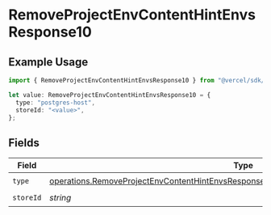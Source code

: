 # RemoveProjectEnvContentHintEnvsResponse10

## Example Usage

```typescript
import { RemoveProjectEnvContentHintEnvsResponse10 } from "@vercel/sdk/models/operations/removeprojectenv.js";

let value: RemoveProjectEnvContentHintEnvsResponse10 = {
  type: "postgres-host",
  storeId: "<value>",
};
```

## Fields

| Field                                                                                                                                                                                              | Type                                                                                                                                                                                               | Required                                                                                                                                                                                           | Description                                                                                                                                                                                        |
| -------------------------------------------------------------------------------------------------------------------------------------------------------------------------------------------------- | -------------------------------------------------------------------------------------------------------------------------------------------------------------------------------------------------- | -------------------------------------------------------------------------------------------------------------------------------------------------------------------------------------------------- | -------------------------------------------------------------------------------------------------------------------------------------------------------------------------------------------------- |
| `type`                                                                                                                                                                                             | [operations.RemoveProjectEnvContentHintEnvsResponse200ApplicationJSONResponseBody310Type](../../models/operations/removeprojectenvcontenthintenvsresponse200applicationjsonresponsebody310type.md) | :heavy_check_mark:                                                                                                                                                                                 | N/A                                                                                                                                                                                                |
| `storeId`                                                                                                                                                                                          | *string*                                                                                                                                                                                           | :heavy_check_mark:                                                                                                                                                                                 | N/A                                                                                                                                                                                                |